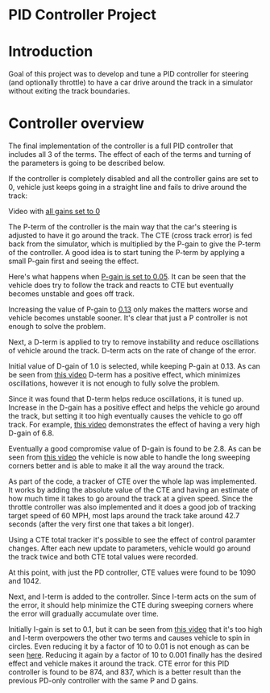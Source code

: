 # PID Controller Project

# Introduction
Goal of this project was to develop and tune a PID controller for steering (and optionally throttle) to have a car drive around the track in a simulator without exiting the track boundaries.

# Controller overview
The final implementation of the controller is a full PID controller that includes all 3 of the terms.
The effect of each of the terms and turning of the parameters is going to be described below.

If the controller is completely disabled and all the controller gains are set to 0, vehicle just keeps going in a straight line and fails to drive around the track:

Video with [all gains set to 0](Videos/01_P_Term_0p0.mp4)

The P-term of the controller is the main way that the car's steering is adjusted to have it go around the track. The CTE (cross track error) is fed back from the simulator, which is multiplied by the P-gain to give the P-term of the controller. A good idea is to start tuning the P-term by applying a small P-gain first and seeing the effect.

Here's what happens when [P-gain is set to 0.05](Videos/02_P_Term_0p05.mp4). It can be seen that the vehicle does try to follow the track and reacts to CTE but eventually becomes unstable and goes off track.

Increasing the value of P-gain to [0.13](Videos/03_P_Term_0p13.mp4) only makes the matters worse and vehicle becomes unstable sooner.
It's clear that just a P controller is not enough to solve the problem. 

Next, a D-term is applied to try to remove instability and reduce oscillations of vehicle around the track. D-term acts on the rate of change of the error.

Initial value of D-gain of 1.0 is selected, while keeping P-gain at 0.13.
As can be seen from [this video](Vides/04_P_Term_0p13_D_Term_1p0.mp4) D-term has a positive effect, which minimizes oscillations, however it is not enough to fully solve the problem.

Since it was found that D-term helps reduce oscillations, it is tuned up. Increase in the D-gain has a positive effect and helps the vehicle go around the track, but setting it too high eventually causes the vehicle to go off track.
For example, [this video](Videos/05_P_Term_0p13_D_Term_6p8.mp4) demonstrates the effect of having a very high D-gain of 6.8.

Eventually a good compromise value of D-gain is found to be 2.8. As can be seen from [this video](Videos/06_P_Term_0p13_D_Term_2p8.mp4) the vehicle is now able to handle the long sweeping corners better and is able to make it all the way around the track.

As part of the code, a tracker of CTE over the whole lap was implemented. It works by adding the absolute value of the CTE and having an estimate of how much time it takes to go around the track at a given speed. Since the throttle controller was also implemented and it does a good job of tracking target speed of 60 MPH, most laps around the track take around 42.7 seconds (after the very first one that takes a bit longer). 

Using a CTE total tracker it's possible to see the effect of control paramter changes. After each new update to parameters, vehicle would go around the track twice and both CTE total values were recorded.

At this point, with just the PD controller, CTE values were found to be 1090 and 1042.

Next, and I-term is added to the controller. Since I-term acts on the sum of the error, it should help minimize the CTE during sweeping corners where the error will gradually accumulate over time. 

Initially I-gain is set to 0.1, but it can be seen from [this video](Videos/07_P_Term_0p13_D_Term_2p8_I_Term_0p1.mp4) that it's too high and I-term overpowers the other two terms and causes vehicle to spin in circles. Even reducing it by a factor of 10 to 0.01 is not enough as can be seen [here](Videos/08_P_Term_0p13_D_Term_2p8_I_Term_0p01.mp4). Reducing it again by a factor of 10 to 0.001 finally has the desired effect and vehicle makes it around the track. CTE error for this PID controller is found to be 874, and 837, which is a better result than the previous PD-only controller with the same P and D gains.


